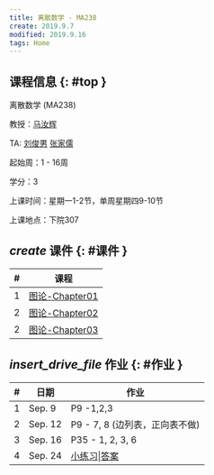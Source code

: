 ```yaml
---
title: 离散数学 - MA238
create: 2019.9.7
modified: 2019.9.16
tags: Home
---
```


## 课程信息 {: #top }

离散数学 (MA238)

教授：[马汝辉](mailto:ruhuima@sjtu.edu.cn)

TA: [刘俊男](mailto:liujunnan@sjtu.edu.cn) [张家儒](mailto:jiaruzhang@sjtu.edu.cn)

起始周：1 - 16周

学分：3

上课时间：星期一1-2节，单周星期四9-10节

上课地点：下院307


## <i class="material-icons">create</i> 课件 {: #课件 }

| # | 课程                                                 |
|---|------------------------------------------------------|
| 1 | [图论-Chapter01](/discrete_math/files/Chapter01.pdf) |
| 2 | [图论-Chapter02](/discrete_math/files/Chapter02.pdf) |
| 2 | [图论-Chapter03](/discrete_math/files/Chapter03.pdf) |

## <i class="material-icons">insert_drive_file</i> 作业 {: #作业 }

| # | 日期    | 作业                           |
|---|---------|--------------------------------|
| 1 | Sep. 9  | P9 -1,2,3                      |
| 2 | Sep. 12 | P9 - 7, 8 (边列表，正向表不做) |
| 3 | Sep. 16 | P35 - 1, 2, 3, 6                            |
| 4 | Sep. 24 | [小练习](/discrete_math/files/exercise1.pdf)\|[答案](/discrete_math/files/exercise1-sol.pdf)|

